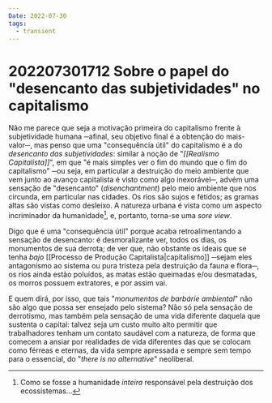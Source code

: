 ```yaml
---
Date: 2022-07-30
tags:
  - transient
---
```

# 202207301712 Sobre o papel do "desencanto das subjetividades" no capitalismo
Não me parece que seja a motivação primeira do capitalismo frente à subjetividade humana ─afinal, seu objetivo final é a obtenção do mais-valor─, mas penso que uma "consequência útil" do capitalismo é a do *desencanto das subjetividades*: similar à noção de "*[[Realismo Capitalista]]*", em que "é mais simples ver o fim do mundo que o fim do capitalismo" ─ou seja, em particular a destruição do meio ambiente que vem junto ao avanço capitalista é visto como algo inexorável─, advém uma sensação de "desencanto" (*disenchantment*) pelo meio ambiente que nos circunda, em particular nas cidades. Os rios são sujos e fétidos; as gramas altas são vistas como desleixo. A natureza urbana é vista como um aspecto incriminador da humanidade[^1], e, portanto, torna-se uma *sore view*. 

Digo que é uma "consequência útil" porque acaba retroalimentando a sensação de desencanto: é desmoralizante ver, todos os dias, os monumentos de sua derrota; de ver que, não obstante os ideais que se tenha *bajo* [[Processo de Produção Capitalista|capitalismo]] ─sejam eles antagonismo ao sistema ou pura tristeza pela destruição da fauna e flora─, os rios ainda estão poluídos, as matas estão queimadas e/ou desmatadas, os morros possuem extratores, e por assim vai. 

E quem dirá, por isso, que tais "*monumentos de barbárie ambiental*" não são algo que possa ser ensejado pelo sistema? Não só pela sensação de derrotismo, mas também pela sensação de uma vida diferente daquela que sustenta o capital: talvez seja um custo muito alto permitir que trabalhadores tenham um contato saudável com a natureza, de forma que comecem a ansiar por realidades de vida diferentes das que se colocam como férreas e eternas, da vida sempre apressada e sempre sem tempo para o essencial, do "*there is no alternative*" neoliberal.

[^1]: Como se fosse a humanidade *inteira* responsável pela destruição dos ecossistemas...